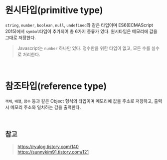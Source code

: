 # 원시타입(primitive type)
`string`, `number`, `boolean`, `null`, `undefined`와 같은 타입이며 ES6(ECMAScript 2015)에서 `symbol`타입이 추가되어 총 6가지 종류가 있다. 원시타입은 메모리에 값을 그대로 저장한다.
> Javascript는 `number` 하나만 있다. 정수만을 위한 타입이 없고, 모든 수를 실수로 처리한다. 

<br/>

# 참조타입(reference type)
`객체`, `배열`, `함수` 등과 같은 Object 형식의 타입이며 메모리에 값을 주소로 저장하고, 출력시 메모리 주소와 일치하는 값을 출력한다.

<br/>

## 참고
> https://ryulog.tistory.com/140  
> https://sunnykim91.tistory.com/121
